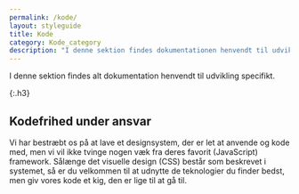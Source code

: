```yaml
---
permalink: /kode/
layout: styleguide
title: Kode
category: Kode_category
description: "I denne sektion findes dokumentationen henvendt til udvikling specifikt."
---
```


I denne sektion findes alt dokumentation henvendt til udvikling specifikt.

{:.h3}
## Kodefrihed under ansvar

Vi har bestræbt os på at lave et designsystem, der er let at anvende og kode med, men vi vil ikke tvinge nogen væk fra deres favorit (JavaScript) framework. Sålænge det visuelle design (CSS) består som beskrevet i systemet, så er du velkommen til at udnytte de teknologier du finder bedst, men giv vores kode et kig, den er lige til at gå til.
